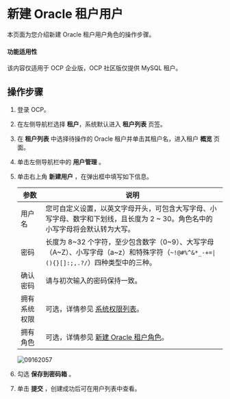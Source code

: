 # 新建 Oracle 租户用户

本页面为您介绍新建 Oracle 租户用户角色的操作步骤。

<main id="notice" type='notice'>
<h4>功能适用性</h4>
<p>该内容仅适用于 OCP 企业版，OCP 社区版仅提供 MySQL 租户。</p>
</main>

## 操作步骤

1. 登录 OCP。

2. 在左侧导航栏选择 **租户**，系统默认进入 **租户列表** 页签。

3. 在 **租户列表** 中选择待操作的 Oracle 租户并单击其租户名，进入租户 **概览** 页面。

4. 单击左侧导航栏中的 **用户管理** 。

5. 单击右上角 **新建用户** ，在弹出框中填写如下信息。

   |   参数   |                                                说明                                                |
   |--------|--------------------------------------------------------------------------------------------------|
   | 用户名    | 您可自定义设置，以英文字母开头，可包含大写字母、小写字母、数字和下划线，且长度为 2 \~ 30。角色名中的小写字母将会默认转为大写。                              |
   | 密码     | 长度为 8\~32 个字符，至少包含数字（0\~9）、大写字母（A\~Z）、小写字母（a\~z）和特殊字符（<code>~!@#%^&*_-+=\|(){}[]:;,.?/</code>）四种类型中的三种。 |
   | 确认密码   | 请与初次输入的密码保持一致。                                                                                   |
   | 拥有系统权限 | 可选，详情参见 [系统权限列表](../300.system-privileges-in-a-mysql-tenant.md)。                                   |
   | 拥有角色   | 可选，详情参见 [新建 Oracle 租户角色](../200.user-management-under-an-oracle-tenant/500.create-a-role-under-an-oracle-tenant.md)。                           |

   ![09162057](https://help-static-aliyun-doc.aliyuncs.com/assets/img/zh-CN/3067491361/p327440.png)

6. 勾选 **保存到密码箱** 。

7. 单击 **提交** ，创建成功后可在用户列表中查看。

